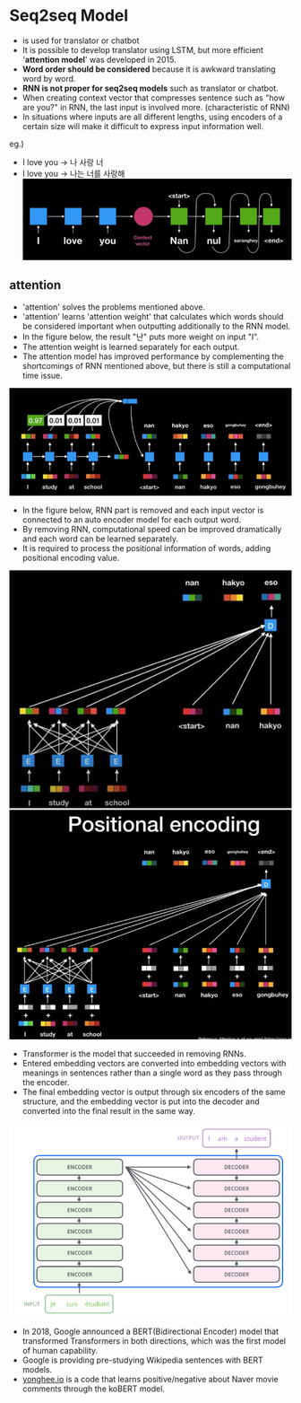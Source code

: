 # Seq2seq Model
* is used for translator or chatbot
* It is possible to develop translator using LSTM, but more efficient '**attention model**' was developed in 2015.
* **Word order should be considered** because it is awkward translating word by word.
* **RNN is not proper for seq2seq models** such as translator or chatbot.
* When creating context vector that compresses sentence such as "how are you?" in RNN, the last input is involved more. (characteristic of RNN)
* In situations where inputs are all different lengths, using encoders of a certain size will make it difficult to express input information well.

eg.) 
- I love you → 나 사랑 너
- I love you → 나는 너를 사랑해
![seq2seq_1.png](seq2seq_1.png)

## attention
* 'attention' solves the problems mentioned above.
* 'attention' learns 'attention weight' that calculates which words should be considered important when outputting additionally to the RNN model.
* In the figure below, the result "난" puts more weight on input "I".
* The attention weight is learned separately for each output.
* The attention model has improved performance by complementing the shortcomings of RNN mentioned above, but there is still a computational time issue.

![seq2seq_2.png](seq2seq_2.png)

* In the figure below, RNN part is removed and each input vector is connected to an auto encoder model for each output word.
* By removing RNN, computational speed can be improved dramatically and each word can be learned separately.
* It is required to process the positional information of words, adding positional encoding value.

![seq2seq_3.png](seq2seq_3.png)
![seq2seq_4.png](seq2seq_4.png)

* Transformer is the model that succeeded in removing RNNs.
* Entered embedding vectors are converted into embedding vectors with meanings in sentences rather than a single word as they pass through the encoder.
* The final embedding vector is output through six encoders of the same structure, and the embedding vector is put into the decoder and converted into the final result in the same way.

![seq2seq_5.png](seq2seq_5.png)

* In 2018, Google announced a BERT(Bidirectional Encoder) model that transformed Transformers in both directions, which was the first model of human capability.
* Google is providing pre-studying Wikipedia sentences with BERT models.
* [yonghee.io](http://yonghee.io/bert_binary_classification_naver/) is a code that learns positive/negative about Naver movie comments through the koBERT model.

